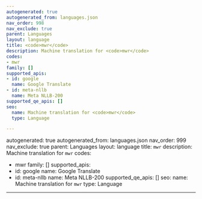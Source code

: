 ```yaml
---
autogenerated: true
autogenerated_from: languages.json
nav_order: 998
nav_exclude: true
parent: Languages
layout: language
title: <code>mwr</code>
description: Machine translation for <code>mwr</code>
codes:
- mwr
family: []
supported_apis:
- id: google
  name: Google Translate
- id: meta-nllb
  name: Meta NLLB-200
supported_qe_apis: []
seo:
  name: Machine translation for <code>mwr</code>
  type: Language

---
```

autogenerated: true
autogenerated_from: languages.json
nav_order: 999
nav_exclude: true
parent: Languages
layout: language
title: <code>mwr</code>
description: Machine translation for <code>mwr</code>
codes:
- mwr
family: []
supported_apis:
- id: google
  name: Google Translate
- id: meta-nllb
  name: Meta NLLB-200
supported_qe_apis: []
seo:
  name: Machine translation for <code>mwr</code>
  type: Language

---
